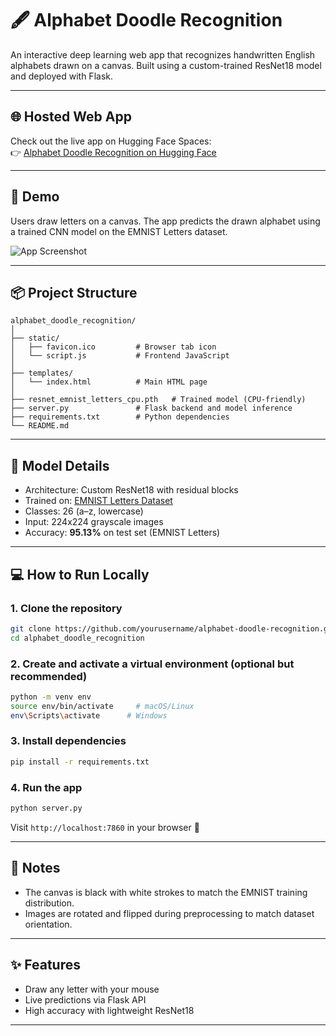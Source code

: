 # 🖋️ Alphabet Doodle Recognition

An interactive deep learning web app that recognizes handwritten English alphabets drawn on a canvas. Built using a custom-trained ResNet18 model and deployed with Flask.

---
## 🌐 Hosted Web App

Check out the live app on Hugging Face Spaces:  
👉 [Alphabet Doodle Recognition on Hugging Face](https://huggingface.co/spaces/sushreen/AlphabetDoodleRecognition)

---
## 🚀 Demo

Users draw letters on a canvas. The app predicts the drawn alphabet using a trained CNN model on the EMNIST Letters dataset.

![App Screenshot](static/demo.gif)

---

## 📦 Project Structure

```
alphabet_doodle_recognition/
│
├── static/
│   ├── favicon.ico         # Browser tab icon
│   └── script.js           # Frontend JavaScript
│
├── templates/
│   └── index.html          # Main HTML page
│
├── resnet_emnist_letters_cpu.pth   # Trained model (CPU-friendly)
├── server.py               # Flask backend and model inference
├── requirements.txt        # Python dependencies
└── README.md
```

---

## 🧠 Model Details

- Architecture: Custom ResNet18 with residual blocks
- Trained on: [EMNIST Letters Dataset](https://www.nist.gov/itl/products-and-services/emnist-dataset)
- Classes: 26 (a–z, lowercase)
- Input: 224x224 grayscale images
- Accuracy: **95.13%** on test set (EMNIST Letters)

---

## 💻 How to Run Locally

### 1. Clone the repository
```bash
git clone https://github.com/yourusername/alphabet-doodle-recognition.git
cd alphabet_doodle_recognition
```

### 2. Create and activate a virtual environment (optional but recommended)
```bash
python -m venv env
source env/bin/activate     # macOS/Linux
env\Scripts\activate      # Windows
```

### 3. Install dependencies
```bash
pip install -r requirements.txt
```

### 4. Run the app
```bash
python server.py
```

Visit `http://localhost:7860` in your browser 🎨

---

## 📌 Notes

- The canvas is black with white strokes to match the EMNIST training distribution.
- Images are rotated and flipped during preprocessing to match dataset orientation.

---

## ✨ Features

- Draw any letter with your mouse
- Live predictions via Flask API
- High accuracy with lightweight ResNet18

---

